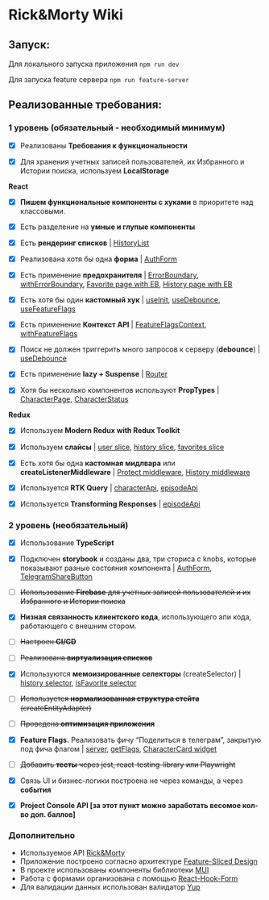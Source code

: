 # Rick&Morty Wiki

## Запуск:

Для локального запуска приложения `npm run dev`

Для запуска feature сервера `npm run feature-server`

## Реализованные требования:

### **1 уровень (обязательный - необходимый минимум)**

- [x] Реализованы **Требования к функциональности**

- [x] Для хранения учетных записей пользователей, их Избранного и Истории поиска, используем **LocalStorage**

**React**

- [x] **Пишем функциональные компоненты c хуками** в приоритете над классовыми.
- [x] Есть разделение на **умные и глупые компоненты**

- [x] Есть **рендеринг списков** | [HistoryList](https://github.com/roman-dector/rick-and-morty-wiki/blob/main/src/entities/history/ui/list/list.tsx)

- [x] Реализована хотя бы одна **форма** | [AuthForm](https://github.com/roman-dector/rick-and-morty-wiki/blob/main/src/entities/auth-form/ui/form/form.tsx)

- [x] Есть применение **предохранителя** | [ErrorBoundary](https://github.com/roman-dector/rick-and-morty-wiki/blob/main/src/shared/ui/error-boundary.tsx), [withErrorBoundary](https://github.com/roman-dector/rick-and-morty-wiki/blob/main/src/shared/lib/hocs/error-boundary.tsx), [Favorite page with EB](https://github.com/roman-dector/rick-and-morty-wiki/blob/main/src/pages/favorites/index.tsx), [History page with EB](https://github.com/roman-dector/rick-and-morty-wiki/blob/main/src/pages/history/index.tsx)
- [x] Есть хотя бы один **кастомный хук** | [useInit](https://github.com/roman-dector/rick-and-morty-wiki/blob/main/src/app/hooks/use-init.ts), [useDebounce](https://github.com/roman-dector/rick-and-morty-wiki/blob/main/src/shared/lib/hooks/use-debounce.ts), [useFeatureFlags](https://github.com/roman-dector/rick-and-morty-wiki/blob/main/src/shared/lib/hooks/use-feature-flags.ts)

- [x] Есть применение **Контекст API** | [FeatureFlagsContext](https://github.com/roman-dector/rick-and-morty-wiki/blob/main/src/shared/lib/hooks/use-feature-flags.ts), [withFeatureFlags](https://github.com/roman-dector/rick-and-morty-wiki/blob/main/src/app/providers/feature-flags.ts)

- [x] Поиск не должен триггерить много запросов к серверу (**debounce**) | [useDebounce](https://github.com/roman-dector/rick-and-morty-wiki/blob/main/src/shared/lib/hooks/use-debounce.ts)

- [x] Есть применение **lazy + Suspense** | [Router](https://github.com/roman-dector/rick-and-morty-wiki/blob/main/src/app/router.tsx)

- [x] Хотя бы несколько компонентов используют **PropTypes** | [CharacterPage](https://github.com/roman-dector/rick-and-morty-wiki/blob/main/src/entities/character/ui/page/page.tsx), [CharacterStatus](https://github.com/roman-dector/rick-and-morty-wiki/blob/main/src/entities/character/ui/status/status.tsx)

**Redux**

- [x] Используем **Modern Redux with Redux Toolkit**

- [x] Используем **слайсы** | [user slice](https://github.com/roman-dector/rick-and-morty-wiki/blob/main/src/entities/user/model/slice.ts), [history slice](https://github.com/roman-dector/rick-and-morty-wiki/blob/main/src/entities/history/model/slice.ts), [favorites slice](https://github.com/roman-dector/rick-and-morty-wiki/blob/main/src/entities/favorites/model/slice.ts)

- [x] Есть хотя бы одна **кастомная мидлвара** или **createListenerMiddleware** | [Protect middleware](https://github.com/roman-dector/rick-and-morty-wiki/blob/main/src/app/providers/store/middlewares/protect.ts), [History middleware](https://github.com/roman-dector/rick-and-morty-wiki/blob/main/src/app/providers/store/middlewares/history.ts)

- [x] Используется **RTK Query** | [characterApi](https://github.com/roman-dector/rick-and-morty-wiki/blob/main/src/entities/character/api/api.ts), [episodeApi](https://github.com/roman-dector/rick-and-morty-wiki/blob/main/src/entities/episode/api/api.ts)

- [x] Используется **Transforming Responses** | [episodeApi](https://github.com/roman-dector/rick-and-morty-wiki/blob/main/src/entities/episode/api/api.ts)

### **2 уровень (необязательный)**

- [x] Использование **TypeScript**
- [x] Подключен **storybook** и созданы два, три сториса с knobs, которые показывают разные состояния компонента | [AuthForm](https://github.com/roman-dector/rick-and-morty-wiki/blob/main/src/entities/auth-form/ui/form/form.stories.ts), [TelegramShareButton](https://github.com/roman-dector/rick-and-morty-wiki/blob/main/src/features/share-in-telegram/ui/button.stories.ts)
- [ ] ~~Использование **Firebase** для учетных записей пользователей и их Избранного и Истории поиска~~
- [x] **Низная связанность клиентского кода**, использующего апи кода, работающего с внешним стором.
- [ ] ~~Настроен **CI/CD**~~
- [ ] ~~Реализована **виртуализация списков**~~

- [x] Используются **мемоизированные селекторы** (createSelector) | [history selector](https://github.com/roman-dector/rick-and-morty-wiki/blob/main/src/entities/history/model/selectors.ts), [isFavorite selector](https://github.com/roman-dector/rick-and-morty-wiki/blob/main/src/entities/favorites/model/selectors.ts)
- [ ] ~~Используется **нормализованная структура стейта** (createEntityAdapter)~~
- [ ] ~~Проведена **оптимизация приложения**~~

- [x] **Feature Flags.** Реализовать фичу “Поделиться в телеграм”, закрытую под фича флагом | [server](https://github.com/roman-dector/rick-and-morty-wiki/blob/main/feature-server/server.js), [getFlags](https://github.com/roman-dector/rick-and-morty-wiki/blob/main/src/shared/api/feature-flags/api.ts), [CharacterCard widget](https://github.com/roman-dector/rick-and-morty-wiki/blob/main/src/widgets/character-card/ui/card.tsx)
- [ ] ~~Добавить **тесты** через jest, react-testing-library или Playwright~~
- [x] Связь UI и бизнес-логики построена не через команды, а через **события**
- [x] **Project Console API [за этот пункт можно заработать весомое кол-во доп. баллов]**

### Дополнительно

- Используемое API [Rick&Morty](https://rickandmortyapi.com/)
- Приложение построено согласно архитектуре [Feature-Sliced Design](https://feature-sliced.design/ru/)
- В проекте использованы компоненты библиотеки [MUI](https://mui.com/material-ui/)
- Работа с формами организована с помощью [React-Hook-Form](https://react-hook-form.com/)
- Для валидации данных использован валидатор [Yup](https://github.com/jquense/yup)
